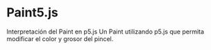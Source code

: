 # Paint5.js
Interpretación del Paint en p5.js
Un Paint utilizando p5.js que permita modificar el color y grosor del pincel.
